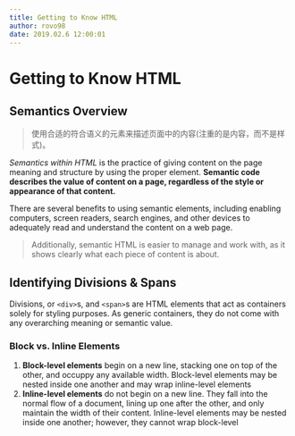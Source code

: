 ```yaml
---
title: Getting to Know HTML
author: rovo98
date: 2019.02.6 12:00:01
---
```


# Getting to Know HTML

## Semantics Overview
> 使用合适的符合语义的元素来描述页面中的内容(注重的是内容，而不是样式)。

*Semantics within HTML* is the practice of giving content on the page meaning and structure by using the proper element.
**Semantic code describes the value of content on a page, regardless of the style or appearance of that content.**

There are several benefits to using semantic elements, including enabling computers, screen readers, search engines, and other devices to adequately read and understand the content on a web page. 
> Additionally, semantic HTML is easier to manage and work with, as it shows clearly what each piece of content is about.

## Identifying Divisions & Spans

Divisions, or ``<div>``s, and ``<span>``s are HTML elements that act as containers solely for styling purposes.
As generic containers, they do not come with any overarching meaning or semantic value.

### Block vs. Inline Elements

1. **Block-level elements** begin on a new line, stacking one on top of the other, and  occuppy any available width. Block-level elements may be nested inside one another and may wrap inline-level elements 
2. **Inline-level elements** do not begin on a new line. They fall into the normal flow of a document, lining up one after the other, and only maintain the width of their content. Inline-level elements may be nested inside one another; however, they cannot wrap block-level


